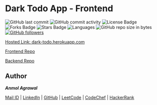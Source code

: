 # Dark Todo App - Frontend

![GitHub last commit](https://img.shields.io/github/last-commit/Anmol53/todo-frontend) 
![GitHub commit activity](https://img.shields.io/github/commit-activity/y/Anmol53/todo-frontend?color=%23ff9900)
![License Badge](https://img.shields.io/github/license/Anmol53/todo-frontend)
![Forks Badge](https://img.shields.io/github/forks/Anmol53/todo-frontend)
![Stars Badge](https://img.shields.io/github/stars/Anmol53todo-frontendg)
![Languages](https://img.shields.io/badge/languages-Javascript%2C%20HTML%2C%20CSS-yellow.svg)
![GitHub repo size in bytes](https://img.shields.io/github/repo-size/Anmol53/todo-frontend)
[![GitHub followers](https://img.shields.io/github/followers/Anmol53?label=Follow&style=social)](https://github.com/Anmol53?tab=followers)


[Hosted Link: dark-todo.herokuapp.com](https://dark-todo.herokuapp.com/)

[Frontend Repo](https://github.com/Anmol53/todo-frontend)

[Backend Repo](https://github.com/Anmol53/todo-backend)

## Author
***Anmol Agrawal***

[Mail ID](mailto:anmol.ag53@gmail.com?subject=[GitHub]) | [LinkedIn](https://www.linkedin.com/in/anmol-53/) | [GitHub](https://github.com/Anmol53/) | [LeetCode](https://leetcode.com/anmol_53/) | [CodeChef](https://www.codechef.com/users/uniquecoder_) | [HackerRank](https://www.hackerrank.com/anmol_53)
